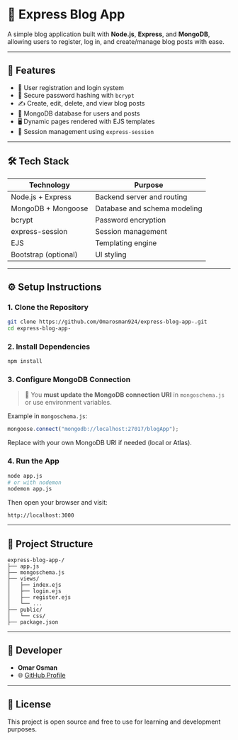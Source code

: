 # 📝 Express Blog App

A simple blog application built with **Node.js**, **Express**, and **MongoDB**, allowing users to register, log in, and create/manage blog posts with ease.

---

## 🚀 Features

- 🧾 User registration and login system  
- 🔐 Secure password hashing with `bcrypt`  
- ✍️ Create, edit, delete, and view blog posts  
- 💾 MongoDB database for users and posts  
- 🖥️ Dynamic pages rendered with EJS templates  
- 🔐 Session management using `express-session`

---

## 🛠️ Tech Stack

| Technology          | Purpose                            |
|---------------------|-------------------------------------|
| Node.js + Express   | Backend server and routing          |
| MongoDB + Mongoose  | Database and schema modeling        |
| bcrypt              | Password encryption                 |
| express-session     | Session management                  |
| EJS                 | Templating engine                   |
| Bootstrap (optional)| UI styling                          |

---

## ⚙️ Setup Instructions

### 1. Clone the Repository

```bash
git clone https://github.com/Omarosman924/express-blog-app-.git
cd express-blog-app-
```

### 2. Install Dependencies

```bash
npm install
```

### 3. Configure MongoDB Connection

> 🔧 You **must update the MongoDB connection URI** in `mongoschema.js` or use environment variables.

Example in `mongoschema.js`:
```js
mongoose.connect("mongodb://localhost:27017/blogApp");
```

Replace with your own MongoDB URI if needed (local or Atlas).

### 4. Run the App

```bash
node app.js
# or with nodemon
nodemon app.js
```

Then open your browser and visit:

```
http://localhost:3000
```

---

## 📁 Project Structure

```
express-blog-app-/
├── app.js
├── mongoschema.js
├── views/
│   ├── index.ejs
│   ├── login.ejs
│   ├── register.ejs
│   └── ...
├── public/
│   └── css/
├── package.json
```

---

## 👤 Developer

- **Omar Osman**
- 🌐 [GitHub Profile](https://github.com/Omarosman924)

---

## 📜 License

This project is open source and free to use for learning and development purposes.
